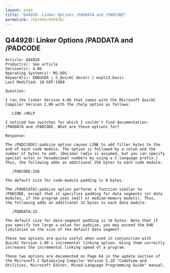 ```yaml
---
layout: page
title: "Q44928: Linker Options /PADDATA and /PADCODE"
permalink: /kb/044/Q44928/
---
```


## Q44928: Linker Options /PADDATA and /PADCODE

	Article: Q44928
	Product(s): See article
	Version(s): 4.06
	Operating System(s): MS-DOS
	Keyword(s): ENDUSER | S_QuickC docerr | mspl13_basic
	Last Modified: 18-SEP-1989
	
	Question:
	
	I ran the linker Version 4.06 that comes with the Microsoft QuickC
	Compiler Version 2.00 with the /help option as follows:
	
	   LINK /HELP
	
	I noticed two switches for which I couldn't find documentation:
	/PADDATA and /PADCODE. What are these options for?
	
	Response:
	
	The /PADC[ODE]:padsize option causes LINK to add filler bytes to the
	end of each code module. The option is followed by a colon and the
	number of bytes to add. (Decimal radix is assumed, but you can specify
	special octal or hexadecimal numbers by using a C-language prefix.)
	Thus, the following adds an additional 256 bytes to each code module:
	
	   /PADCODE:256
	
	The default size for code-module padding is 0 bytes.
	
	The /PADD[ATA]:padsize option performs a function similar to
	/PADCODE, except that it specifies padding for data segments (or data
	modules, if the program uses small or medium-memory models). Thus,
	the following adds an additional 32 bytes to each data module:
	
	   /PADDATA:32
	
	The default size for data-segment padding is 16 bytes. Note that if
	you specify too large a value for padsize, you may exceed the 64K
	limitation on the size of the default data segment.
	
	These two options are quite useful when used in conjunction with
	QuickC Version 2.00's incremental linking option. Using them correctly
	increases the incremental linking speed of a program.
	
	These two options are documented on Page 64 in the update section of
	the Microsoft C Optimizing Compiler Version 5.10 "CodeView and
	Utilities, Microsoft Editor, Mixed-Language Programming Guide" manual.
